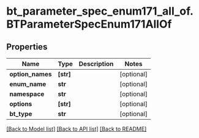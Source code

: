 # bt_parameter_spec_enum171_all_of.BTParameterSpecEnum171AllOf

## Properties
Name | Type | Description | Notes
------------ | ------------- | ------------- | -------------
**option_names** | **[str]** |  | [optional] 
**enum_name** | **str** |  | [optional] 
**namespace** | **str** |  | [optional] 
**options** | **[str]** |  | [optional] 
**bt_type** | **str** |  | [optional] 

[[Back to Model list]](../README.md#documentation-for-models) [[Back to API list]](../README.md#documentation-for-api-endpoints) [[Back to README]](../README.md)


